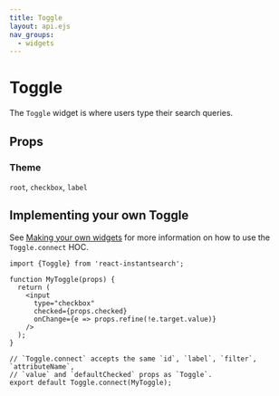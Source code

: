 ```yaml
---
title: Toggle
layout: api.ejs
nav_groups:
  - widgets
---
```


# Toggle

The `Toggle` widget is where users type their search queries.

## Props

<!-- props default ./index.js -->

### Theme

`root`, `checkbox`, `label`

## Implementing your own Toggle

See [Making your own widgets](../Customization.md) for more information on how to use the `Toggle.connect` HOC.

```
import {Toggle} from 'react-instantsearch';

function MyToggle(props) {
  return (
    <input
      type="checkbox"
      checked={props.checked}
      onChange={e => props.refine(!e.target.value)}
    />
  );
}

// `Toggle.connect` accepts the same `id`, `label`, `filter`, `attributeName`,
// `value` and `defaultChecked` props as `Toggle`.
export default Toggle.connect(MyToggle);
```
